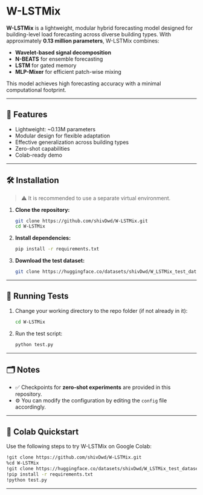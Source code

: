 

# W-LSTMix

**W-LSTMix** is a lightweight, modular hybrid forecasting model designed for building-level load forecasting across diverse building types. With approximately **0.13 million parameters**, W-LSTMix combines:

- **Wavelet-based signal decomposition**
- **N-BEATS** for ensemble forecasting
- **LSTM** for gated memory
- **MLP-Mixer** for efficient patch-wise mixing

This model achieves high forecasting accuracy with a minimal computational footprint.

---

## 🚀 Features

- Lightweight: ~0.13M parameters
- Modular design for flexible adaptation
- Effective generalization across building types
- Zero-shot capabilities
- Colab-ready demo

---

## 🛠 Installation

> ⚠️ It is recommended to use a separate virtual environment.

1. **Clone the repository:**
   ```bash
   git clone https://github.com/shivDwd/W-LSTMix.git
   cd W-LSTMix
   ```

2. **Install dependencies:**
   ```bash
   pip install -r requirements.txt
   ```

3. **Download the test dataset:**
   ```bash
   git clone https://huggingface.co/datasets/shivDwd/W_LSTMix_test_dataset
   ```

---

## 🧪 Running Tests

1. Change your working directory to the repo folder (if not already in it):
   ```bash
   cd W-LSTMix
   ```

2. Run the test script:
   ```bash
   python test.py
   ```

---

## 🗂 Notes

- ✅ Checkpoints for **zero-shot experiments** are provided in this repository.
- ⚙️ You can modify the configuration by editing the `config` file accordingly.

---

## 📓 Colab Quickstart

Use the following steps to try W-LSTMix on Google Colab:

```bash
!git clone https://github.com/shivDwd/W-LSTMix.git
%cd W-LSTMix
!git clone https://huggingface.co/datasets/shivDwd/W_LSTMix_test_dataset
!pip install -r requirements.txt
!python test.py
```

---




